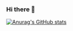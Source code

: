 ### Hi there 👋
[![Anurag's GitHub stats](https://github-readme-stats.vercel.app/api?username=tanyabaidina)](https://github.com/tanyabaidina/github-readme-stats)

<!--
**tanyabaidina/tanyabaidina** is a ✨ _special_ ✨ repository because its `README.md` (this file) appears on your GitHub profile.

Here are some ideas to get you started:

- 🔭 I’m currently working on ...
- 🌱 I’m currently learning ...
- 👯 I’m looking to collaborate on ...
- 🤔 I’m looking for help with ...
- 💬 Ask me about ...
- 📫 How to reach me: ...
- 😄 Pronouns: ...
- ⚡ Fun fact: ...
-->
